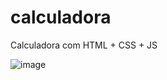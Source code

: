 # calculadora
Calculadora com HTML + CSS + JS

![image](https://user-images.githubusercontent.com/98984683/174188783-860d69f7-9f18-47df-85f6-f1fcc43e265c.png)

